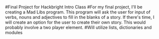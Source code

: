 #Final Project for Hackbright Intro Class
#For my final project, I'll be creating a Mad Libs program. This program will ask the user for input of verbs, nouns and adjectives to fill in the blanks of a story. If there's time, I will create an option for the user to create their own story. This would probably involve a two player element.
#Will utilize lists, dictionaries and modules
